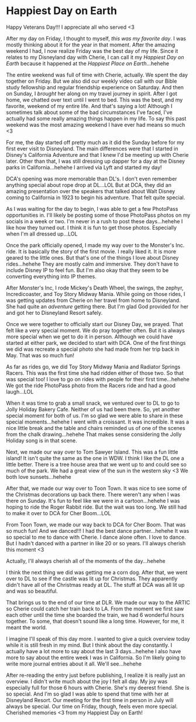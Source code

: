 # Happiest Day on Earth

Happy Veterans Day!!! I appreciate all who served <3

After my day on Friday, I thought to myself, *this was my favorite day*. I was mostly thinking about it for the year in that moment. After the amazing weekend I had, I now realize Friday was the best day of my life. Since it relates to my Disneyland day with Cherie, I can call it my *Happiest Day on Earth* because it happened at the *Happiest Place on Earth*...hehehe

The entire weekend was full of time with Cherie, actually. We spent the day together on Friday. But we also did our weekly video call with our Bible study fellowship and regular friendship experience on Saturday. And then on Sunday, I *brought* her along on my travel journey in spirit. After I got home, we chatted over text until I went to bed. This was the best, and my favorite, weekend of my entire life. And that's saying a lot! Although I sometimes talk about some of the bad circumstances I've faced, I've actually had some really amazing things happen in my life. To say this past weekend was the most amazing weekend I have ever had means so much <3

For me, the day started off pretty much as it did the Sunday before for my first ever visit to Disneyland. The main differences were that I started in Disney's California Adventure and that I knew I'd be meeting up with Cherie later. Other than that, I was still dressing up dapper for a day at the Disney parks in California...hehehe I arrived via Lyft and started my day!

DCA's opening was more memorable than DL's. I don't even remember anything special about rope drop at DL...LOL But at DCA, they did an amazing presentation over the speakers that talked about Walt Disney coming to California in 1923 to begin his adventure. That felt quite special.

As I was waiting for the day to begin, I was able to get a few PhotoPass opportunities in. I'll likely be posting some of those PhotoPass photos on my socials in a week or two. I'm never in a rush to post these days...hehehe I like how they turned out. I think it is fun to get those photos. Especially when I'm all dressed up...LOL

Once the park officially opened, I made my way over to the Monster's Inc. ride. It is basically the story of the first movie. I really liked it. It is more geared to the little ones. But that's one of the things I love about Disney rides...hehehe They are mostly calm and immersive. They don't have to include Disney IP to feel fun. But I'm also okay that they seem to be converting everything into IP themes.

After Monster's Inc, I rode Mickey's Death Wheel, the swings, the zephyr, Incredicoaster, and Toy Story Midway Mania. While going on those rides, I was getting updates from Cherie on her travel from home to Disneyland. She had quite an *adventure* getting there. But I'm glad God provided for her and got her to Disneyland Resort safely.

Once we were together to officially start our Disney Day, we prayed. That felt like a very special moment. We do pray together often. But it is always more special when we get to do it in person. Although we could have started at either park, we decided to start with DCA. One of the first things we did was recreate a special photo she had made from her trip back in May. That was so much fun!

As far as rides go, we did Toy Story Midway Mania and Radiator Springs Racers. This was the first time she had ridden either of those two. So that was special too! I love to go on rides with people for their first time...hehehe We got the ride PhotoPass photo from the Racers ride and had a good laugh...LOL

When it was time to grab a small snack, we ventured over to DL to go to Jolly Holiday Bakery Cafe. Neither of us had been there. So, yet another special moment for both of us. I'm so glad we were able to share in these special moments...hehehe I went with a croissant. It was incredible. It was a nice little break and the table and chairs reminded us of one of the scenes from the chalk drawing...hehehe That makes sense considering the Jolly Holiday song is in that scene.

Next, we made our way over to Tom Sawyer Island. This was a fun little island! It isn't quite the same as the one in WDW. I think I like the DL one a little better. There is a tree house area that we went up to and could see so much of the park. We had a great view of the sun in the western sky <3 We both love sunsets...hehehe

After that, we made our way over to Toon Town. It was nice to see some of the Christmas decorations up back there. There weren't any when I was there on Sunday. It's fun to feel like we were in a cartoon...hehehe I was hoping to ride the Roger Rabbit ride. But the wait was too long. We still had to make it over to DCA for Cher Boom...LOL

From Toon Town, we made our way back to DCA for Cher Boom. That was so much fun! And we danced!!! I had the best dance partner...hehehe It was so special to me to dance with Cherie. I dance alone often. I love to dance. But I hadn't danced with a partner in like 20 or so years. I'll always cherish this moment <3

Actually, I'll always cherish all of the moments of the day...hehehe

I think the next thing we did was getting me a corn dog. After that, we went over to DL to see if the castle was lit up for Christmas. They apparently didn't have all of the Christmas ready at DL. The stuff at DCA was all lit up and was so beautiful.

That brings us to the end of our time at DLR. We made our way to the ARTIC so Cherie could catch her train back to LA. From the moment we first saw each other until the time she boarded the train, we had 6 wonderful hours together. To some, that doesn't sound like a long time. However, for me, it meant the world.

I imagine I'll speak of this day more. I wanted to give a quick overview today while it is still fresh in my mind. But I think about the day constantly. I actually have a lot more to say about the last 3 days...hehehe I also have more to say about the entire week I was in California. So I'm likely going to write more journal entries about it all. We'll see...hehehe

After re-reading the entry just before publishing, I realize it is really just an overview. I didn't write much about the joy I felt all day. My joy was especially full for those 6 hours with Cherie. She's my deerest friend. She is so special. And I'm so glad I was able to spend that time with her at Disneyland Resort. Our meeting for the first time in person in July will always be special. Our time on Friday, though, feels even more special. Cherished memories <3 from my Happiest Day on Earth!